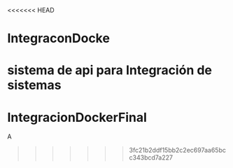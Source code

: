 <<<<<<< HEAD
# IntegraconDocke
sistema de api para Integración de sistemas 
=======
# IntegracionDockerFinal
A
>>>>>>> 3fc21b2ddf15bb2c2ec697aa65bcc343bcd7a227
